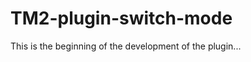 TM2-plugin-switch-mode
======================

This is the beginning of the development of the plugin...
